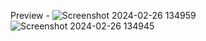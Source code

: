 Preview - 
![Screenshot 2024-02-26 134959](https://github.com/kondanarasimha/todo-list/assets/136059664/4f6d8848-62c6-4227-b978-4e3f5d8351f5)
![Screenshot 2024-02-26 134945](https://github.com/kondanarasimha/todo-list/assets/136059664/5fd14af6-ffb4-40c1-96b7-3a325da052c7)
